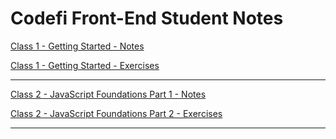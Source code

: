# Codefi Front-End Student Notes

[Class 1 - Getting Started - Notes](https://github.com/WilderDev/Codefi_Front-End_Student-Notes/blob/main/C01_Getting-Started_JavaScript/Class/C1_NOTES.md)

[Class 1 - Getting Started - Exercises](https://github.com/WilderDev/Codefi_Front-End_Student-Notes/blob/main/C01_Getting-Started_JavaScript/Class/C1_EXERCISES.md)

---

[Class 2 - JavaScript Foundations Part 1 - Notes](https://github.com/WilderDev/Codefi_Front-End_Student-Notes/blob/main/C02__JavaScript-Foundations-Part-1__JavaScript/Class/C2_NOTES.md)

[Class 2 - JavaScript Foundations Part 2 - Exercises](https://github.com/WilderDev/Codefi_Front-End_Student-Notes/blob/main/C02__JavaScript-Foundations-Part-1__JavaScript/Class/C2_EXERCISES.md)

---
